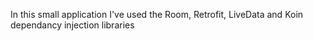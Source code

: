 In this small application I've used the Room, Retrofit, LiveData and Koin dependancy injection libraries
